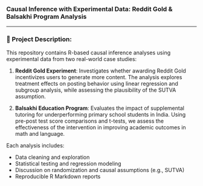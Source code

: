 ### **Causal Inference with Experimental Data: Reddit Gold & Balsakhi Program Analysis**

---

### 📝 Project Description:

This repository contains R-based causal inference analyses using experimental data from two real-world case studies:

1. **Reddit Gold Experiment**: Investigates whether awarding Reddit Gold incentivizes users to generate more content. The analysis explores treatment effects on posting behavior using linear regression and subgroup analysis, while assessing the plausibility of the SUTVA assumption.

2. **Balsakhi Education Program**: Evaluates the impact of supplemental tutoring for underperforming primary school students in India. Using pre-post test score comparisons and t-tests, we assess the effectiveness of the intervention in improving academic outcomes in math and language.

Each analysis includes:

* Data cleaning and exploration
* Statistical testing and regression modeling
* Discussion on randomization and causal assumptions (e.g., SUTVA)
* Reproducible R Markdown reports

